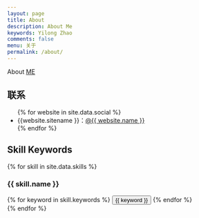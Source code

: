 ```yaml
---
layout: page
title: About
description: About Me
keywords: Yilong Zhao
comments: false
menu: 关于
permalink: /about/
---
```


<p>About <a href="{{"/resume/resume/index.html" | prepend: site.baseurl}}">ME</a></p> 

## 联系

<ul>
{% for website in site.data.social %}
<li>{{website.sitename }}：<a href="{{ website.url }}" target="_blank">@{{ website.name }}</a></li>
{% endfor %}
</ul>


## Skill Keywords

{% for skill in site.data.skills %}
### {{ skill.name }}
<div class="btn-inline">
{% for keyword in skill.keywords %}
<button class="btn btn-outline" type="button">{{ keyword }}</button>
{% endfor %}
</div>
{% endfor %}
